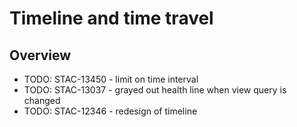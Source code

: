 # Timeline and time travel

## Overview





* TODO: STAC-13450 - limit on time interval
* TODO: STAC-13037 - grayed out health line when view query is changed
* TODO: STAC-12346 - redesign of timeline